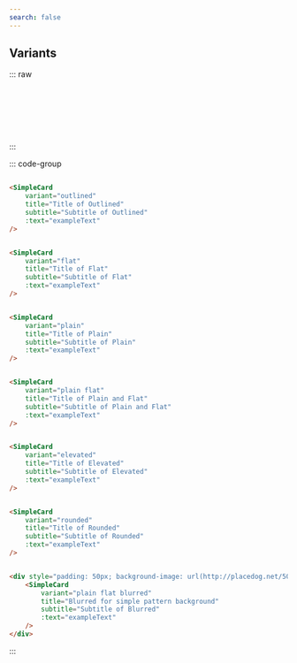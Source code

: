 ```yaml
---
search: false
---
```


## Variants

::: raw
<div class="dev-section">
    <SimpleCard
        :color="pageTheme"
        variant="outlined"
        title="Title of Outlined"
        subtitle="Subtitle of Outlined"
        :text="exampleText"
    />
    <SimpleCard
        :color="pageTheme"
        variant="flat"
        title="Title of Flat"
        subtitle="Subtitle of Flat"
        :text="exampleText"
    />
    <SimpleCard
        :color="pageTheme"
        variant="plain"
        title="Title of Plain"
        subtitle="Subtitle of Plain"
        :text="exampleText"
    />
    <SimpleCard
        :color="pageTheme"
        variant="plain flat"
        title="Title of Plain and Flat"
        subtitle="Subtitle of Plain and Flat"
        :text="exampleText"
    />
    <SimpleCard
        :color="pageTheme"
        variant="elevated"
        title="Title of Elevated"
        subtitle="Subtitle of Elevated"
        :text="exampleText"
    />
    <SimpleCard
        :color="pageTheme"
        variant="rounded"
        title="Title of Rounded"
        subtitle="Subtitle of Rounded"
        :text="exampleText"
    />
    <div style="padding: 50px; background-image: url(http://placedog.net/500/500);">
        <SimpleCard
            :color="pageTheme"
            variant="plain flat blurred"
            title="Blurred for simple pattern background"
            subtitle="Subtitle of Blurred"
            :text="exampleText"
        />
    </div>
</div>
:::

::: code-group

```html [Outlined]

<SimpleCard
    variant="outlined"
    title="Title of Outlined"
    subtitle="Subtitle of Outlined"
    :text="exampleText"
/>
```

```html [Flat]

<SimpleCard
    variant="flat"
    title="Title of Flat"
    subtitle="Subtitle of Flat"
    :text="exampleText"
/>
```

```html [Plain]

<SimpleCard
    variant="plain"
    title="Title of Plain"
    subtitle="Subtitle of Plain"
    :text="exampleText"
/>
```

```html [Plain & Flat]

<SimpleCard
    variant="plain flat" 
    title="Title of Plain and Flat"
    subtitle="Subtitle of Plain and Flat"
    :text="exampleText"
/>
```

```html [Elevated]

<SimpleCard
    variant="elevated"
    title="Title of Elevated"
    subtitle="Subtitle of Elevated"
    :text="exampleText"
/>
```

```html [Rounded]

<SimpleCard
    variant="rounded"
    title="Title of Rounded"
    subtitle="Subtitle of Rounded"
    :text="exampleText"
/>
```

```html [Blurred]

<div style="padding: 50px; background-image: url(http://placedog.net/500/500);">
    <SimpleCard
        variant="plain flat blurred"
        title="Blurred for simple pattern background"
        subtitle="Subtitle of Blurred"
        :text="exampleText"
    />
</div>
```
:::